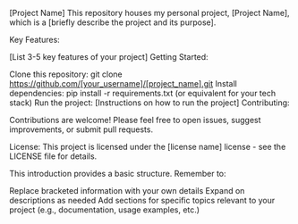 [Project Name]
This repository houses my personal project, [Project Name], which is a [briefly describe the project and its purpose].

Key Features:

[List 3-5 key features of your project]
Getting Started:

Clone this repository: git clone https://github.com/[your_username]/[project_name].git
Install dependencies: pip install -r requirements.txt (or equivalent for your tech stack)
Run the project: [Instructions on how to run the project]
Contributing:

Contributions are welcome! Please feel free to open issues, suggest improvements, or submit pull requests.

License: This project is licensed under the [license name] license - see the LICENSE file for details.

This introduction provides a basic structure. Remember to:

Replace bracketed information with your own details
Expand on descriptions as needed
Add sections for specific topics relevant to your project (e.g., documentation, usage examples, etc.)

